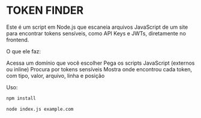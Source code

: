 # TOKEN FINDER
Este é um script em Node.js que escaneia arquivos JavaScript de um site para encontrar tokens sensíveis, como API Keys e JWTs, diretamente no frontend.

O que ele faz:

Acessa um domínio que você escolher
Pega os scripts JavaScript (externos ou inline)
Procura por tokens sensíveis
Mostra onde encontrou cada token, com tipo, valor, arquivo, linha e posição

Uso:
```bash
npm install
```
```bash
node index.js example.com
```
